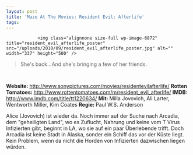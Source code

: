 ```yaml
---
layout: post
title: 'Maze At The Movies: Resident Evil: Afterlife'
tags:
---
```



                <img class="alignnone size-full wp-image-6872" title="resident_evil_afterlife_poster" src="/uploads/2010/09/resident_evil_afterlife_poster.jpg" alt="" width="337" height="500" />
<blockquote>She's back...And she's bringing a few of her friends.</blockquote>
<img class="alignnone size-full wp-image-5898" title="movie_review_4stars" src="/uploads/2010/02/movie_review_4stars.png" alt="" width="75" height="15" />
<p><strong> Website: </strong><a href="http://www.sonypictures.com/movies/residentevilafterlife/"><a href="http://www.sonypictures.com/movies/residentevilafterlife/">http://www.sonypictures.com/movies/residentevilafterlife/</a></a>
<strong>Rotten Tomatoes: </strong><a href="http://www.rottentomatoes.com/m/resident_evil_afterlife/"><a href="http://www.rottentomatoes.com/m/resident_evil_afterlife/">http://www.rottentomatoes.com/m/resident_evil_afterlife/</a></a>
<strong>IMDB: </strong><a href="http://www.imdb.com/title/tt1220634/"><a href="http://www.imdb.com/title/tt1220634/">http://www.imdb.com/title/tt1220634/</a></a>
<strong>Mit: </strong>Milla Jovovich, Ali Larter, Wentworth Miller, Kim Coates
<strong>Regie: </strong>Paul W.S. Anderson</p>
<p>Alice (Jovovich) ist wieder da. Noch immer auf der Suche nach Arcadia, dem &quot;geheiligten Land&quot;, wo es Zuflucht, Nahrung und keine vom T Virus Infizierten gibt, beginnt in LA, wo sie auf ein paar Überlebende trifft. Doch Arcadia ist keine Stadt in Alaska, sonder ein Schiff das vor der Küste liegt. Kein Problem, wenn da nicht die Horden von Infizierten dazwischen liegen würden.</p>

